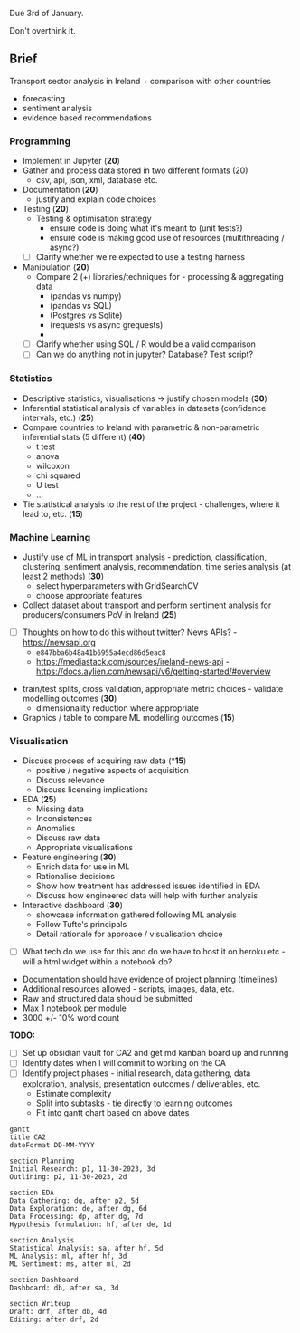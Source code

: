 Due 3rd of January.

Don't overthink it.

## Brief
Transport sector analysis in Ireland + comparison with other countries

- forecasting
- sentiment analysis
- evidence based recommendations

### Programming

- Implement in Jupyter (**20**)
- Gather and process data stored in two different formats (20)
	- csv, api, json, xml, database etc.
- Documentation (**20**)
	- justify and explain code choices
- Testing (**20**)
	- Testing & optimisation strategy 
		- ensure code is doing what it's meant to (unit tests?)
		- ensure code is making good use of resources (multithreading / async?)
  - [ ] Clarify whether we're expected to use a testing harness
- Manipulation (**20**)
	- Compare 2 (+) libraries/techniques for  - processing & aggregating data 
		- (pandas vs numpy) 
		- (pandas vs SQL)
		- (Postgres vs Sqlite)
		- (requests vs async grequests)
		- 
  - [ ] Clarify whether using SQL / R would be a valid comparison
  - [ ] Can we do anything not in jupyter? Database? Test script?
### Statistics

- Descriptive statistics, visualisations -> justify chosen models (**30**)
- Inferential statistical analysis of variables in datasets (confidence intervals, etc.) (**25**)
- Compare countries to Ireland with parametric & non-parametric inferential stats (5 different) (**40**)
	- t test
	- anova
	- wilcoxon
	- chi squared
	- U test
	- ...
 - Tie statistical analysis to the rest of the project - challenges, where it lead to, etc. (**15**)

### Machine Learning
- Justify use of ML in transport analysis - prediction, classification, clustering, sentiment analysis, recommendation, time series analysis (at least 2 methods) (**30**)
	- select hyperparameters with GridSearchCV
	- choose appropriate features
- Collect dataset about transport and perform sentiment analysis for producers/consumers PoV in Ireland (**25**)
- [ ] Thoughts on how to do this without twitter? News APIs?
		- https://newsapi.org
	- `e847bba6b48a41b6955a4ecd86d5eac8`
	 - https://mediastack.com/sources/ireland-news-api
	  - https://docs.aylien.com/newsapi/v6/getting-started/#overview
- train/test splits, cross validation, appropriate metric choices -  validate modelling outcomes (**30**)
	- dimensionality reduction where appropriate
 - Graphics / table to compare ML modelling outcomes (**15**)

### Visualisation
- Discuss process of acquiring raw data (***15**)
	- positive / negative aspects of acquisition
	- Discuss relevance
	- Discuss licensing implications
- EDA (**25**)
	- Missing data
	- Inconsistences
	- Anomalies
	- Discuss raw data 
	- Appropriate visualisations
- Feature engineering (**30**)
	- Enrich data for use in ML
	- Rationalise decisions
	- Show how treatment has addressed issues identified in EDA
	- Discuss how engineered data will help with further analysis
- Interactive dashboard (**30**)
	- showcase information gathered following ML analysis
	- Follow Tufte's principals
	- Detail rationale for approace / visualisation choice
 - [ ] What tech do we use for this and do we have to host it on heroku etc - will a html widget within a notebook do?

- Documentation should have evidence of project planning (timelines)
- Additional resources allowed - scripts, images, data, etc.
- Raw and structured data should be submitted 
- Max 1 notebook per module
- 3000 +/- 10% word count


 __TODO:__ 
 - [ ] Set up obsidian vault for CA2 and get md kanban board up and running
 - [ ] Identify dates when I will commit to working on the CA
 - [ ] Identify project phases - initial research, data gathering, data exploration, analysis, presentation outcomes / deliverables, etc. 
	 - Estimate complexity
	 - Split into subtasks - tie directly to learning outcomes
	 - Fit into gantt chart based on above dates

```mermaid
gantt 
title CA2
dateFormat DD-MM-YYYY

section Planning
Initial Research: p1, 11-30-2023, 3d
Outlining: p2, 11-30-2023, 2d 

section EDA
Data Gathering: dg, after p2, 5d
Data Exploration: de, after dg, 6d
Data Processing: dp, after dg, 7d
Hypothesis formulation: hf, after de, 1d

section Analysis
Statistical Analysis: sa, after hf, 5d
ML Analysis: ml, after hf, 3d
ML Sentiment: ms, after ml, 2d

section Dashboard
Dashboard: db, after sa, 3d

section Writeup
Draft: drf, after db, 4d
Editing: after drf, 2d

```
